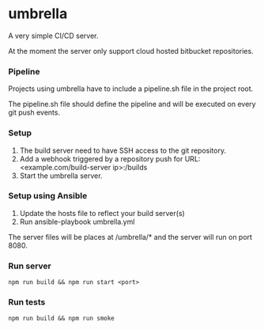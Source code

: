 # umbrella

A very simple CI/CD server.

At the moment the server only support cloud hosted bitbucket repositories.

### Pipeline
Projects using umbrella have to include a pipeline.sh file in the project root.

The pipeline.sh file should define the pipeline and will be executed on every git push events.

### Setup
1. The build server need to have SSH access to the git repository.
2. Add a webhook triggered by a repository push for URL: <example.com/build-server ip>:<port>/builds
3. Start the umbrella server.
  

### Setup using Ansible
1. Update the hosts file to reflect your build server(s)
2. Run ansible-playbook umbrella.yml

The server files will be places at /umbrella/* and the server will run on port 8080.

### Run server
```
npm run build && npm run start <port>
```

### Run tests
```
npm run build && npm run smoke
```
